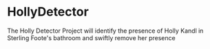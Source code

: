 # HollyDetector
The Holly Detector Project will identify the presence of Holly Kandl in Sterling Foote's bathroom and swiftly remove her presence
